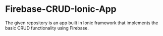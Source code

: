 # Firebase-CRUD-Ionic-App
The given repository is an app built in Ionic framework that implements the basic CRUD functionality using Firebase.
